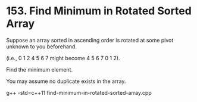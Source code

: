 # 153. Find Minimum in Rotated Sorted Array


Suppose an array sorted in ascending order is rotated at some pivot unknown to you beforehand.

(i.e., 0 1 2 4 5 6 7 might become 4 5 6 7 0 1 2).

Find the minimum element.

You may assume no duplicate exists in the array.



g++ -std=c++11 find-minimum-in-rotated-sorted-array.cpp


